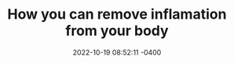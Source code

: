 ---
layout: garden_item
title:  "How you can remove inflamation from your body"
date:   2022-10-19 08:52:11 -0400
category: Health
tags:
  - iaq
  - health
  - inflamation
status: Empty
type: branch
published: true
permalink: /garden/health/how_you_can_remove_inflamation_from_your_body.html
---